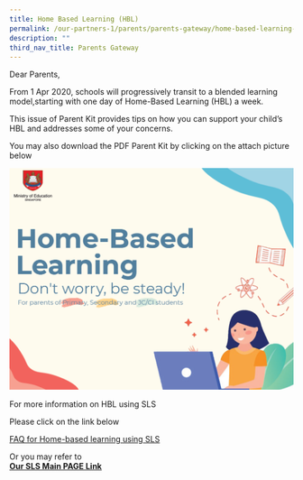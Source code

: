 ```yaml
---
title: Home Based Learning (HBL)
permalink: /our-partners-1/parents/parents-gateway/home-based-learning-hbl/
description: ""
third_nav_title: Parents Gateway
---
```


Dear Parents,

From 1 Apr 2020, schools will progressively transit to a blended learning model,starting with one day of Home-Based Learning (HBL) a week.  

This issue of Parent Kit provides tips on how you can support your child’s HBL and addresses some of your concerns.  

You may also download the PDF Parent Kit by clicking on the attach picture below

<p><a href="/files/Resource%20Kit%20-%20HBL.pdf">
<img src="/images/HBL%20Main%20Page%201.png">
</a></p>


For more information on HBL using SLS   

Please click on the link below


[FAQ for Home-based learning using SLS](/files/FAQs%20for%20HBL_Using%20SLS.pdf)


Or you may refer to  
[**Our SLS Main PAGE Link**](https://staging.d3ud1e33ljueqf.amplifyapp.com/at-learning-at-pei-hwa/home-based-learning-hbl/student-learning-space-sls/)
